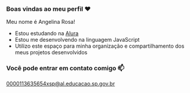 ### Boas vindas ao meu perfil ❤️

Meu nome é Angelina Rosa!

- Estou estudando na [Alura](https://www.alura.com.br)
- Estou me desenvolvendo na linguagem JavaScript
- Utilizo este espaço para minha organização e compartilhamento dos meus projetos desenvolvidos

 ### Você pode entrar em contato comigo 📫

 0000113635654xsp@al.educacao.sp.gov.br
